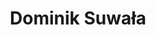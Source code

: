 ---
layout: page
title: Dominik Suwała
description: High-throughput simulation of drug metabolism.<br>Ph.D. student<br>Click to show Dominik Suwała's Website.
img: 
importance: 5
category: current
redirect: https://dsuwala.github.io/
---